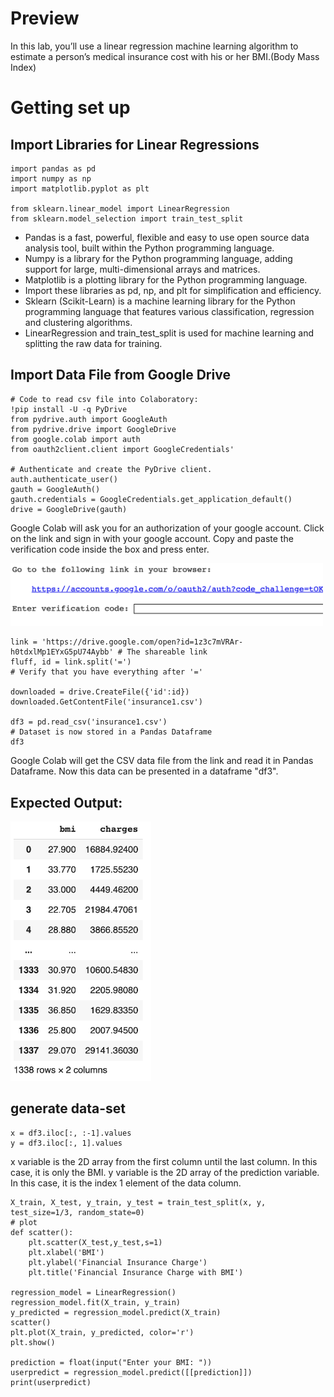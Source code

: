 # Preview

In this lab, you’ll use a linear regression machine learning algorithm to estimate a person’s medical insurance cost with his or her BMI.(Body Mass Index)

# Getting set up

## Import Libraries for Linear Regressions

	import pandas as pd
	import numpy as np
	import matplotlib.pyplot as plt
	
	from sklearn.linear_model import LinearRegression
	from sklearn.model_selection import train_test_split 

* Pandas is a fast, powerful, flexible and easy to use open source data analysis tool, built within the Python programming language.
* Numpy is a library for the Python programming language, adding support for large, multi-dimensional arrays and matrices.
* Matplotlib is a plotting library for the Python programming language.
* Import these libraries as pd, np, and plt for simplification and efficiency.
* Sklearn (Scikit-Learn) is a machine learning library for the Python programming language that features various classification, regression and clustering algorithms.
* LinearRegression and train_test_split is used for machine learning and splitting the raw data for training.

## Import Data File from Google Drive

	# Code to read csv file into Colaboratory:
	!pip install -U -q PyDrive
	from pydrive.auth import GoogleAuth
	from pydrive.drive import GoogleDrive
	from google.colab import auth
	from oauth2client.client import GoogleCredentials'

	# Authenticate and create the PyDrive client.
	auth.authenticate_user()
	gauth = GoogleAuth()
	gauth.credentials = GoogleCredentials.get_application_default()
	drive = GoogleDrive(gauth)
	
Google Colab will ask you for an authorization of your google account. Click on the link and sign in with your google account. Copy and paste the verification code inside the box and press enter.

<img src="GoogleDriveAuthorization.png" width="500">

	link = 'https://drive.google.com/open?id=1z3c7mVRAr-h0tdxlMp1EYxG5pU74Aybb' # The shareable link
	fluff, id = link.split('=')
	# Verify that you have everything after '='
	
	downloaded = drive.CreateFile({'id':id}) 
	downloaded.GetContentFile('insurance1.csv')  
	
	df3 = pd.read_csv('insurance1.csv')
	# Dataset is now stored in a Pandas Dataframe
	df3
	
Google Colab will get the CSV data file from the link and read it in Pandas Dataframe. Now this data can be presented in a dataframe "df3". 

## Expected Output:

<img src="InsuranceData.png" width="225">

## generate data-set

	x = df3.iloc[:, :-1].values
	y = df3.iloc[:, 1].values
	
x variable is the 2D array from the first column until the last column. In this case, it is only the BMI.
y variable is the 2D array of the prediction variable. In this case, it is the index 1 element of the data column. 


	X_train, X_test, y_train, y_test = train_test_split(x, y, test_size=1/3, random_state=0)
	# plot
	def scatter():
  		plt.scatter(X_test,y_test,s=1)
  		plt.xlabel('BMI')
  		plt.ylabel('Financial Insurance Charge')
  		plt.title('Financial Insurance Charge with BMI')
		
	regression_model = LinearRegression()
	regression_model.fit(X_train, y_train)
	y_predicted = regression_model.predict(X_train)
	scatter()
	plt.plot(X_train, y_predicted, color='r')
	plt.show()

	prediction = float(input("Enter your BMI: "))
	userpredict = regression_model.predict([[prediction]])
	print(userpredict)

